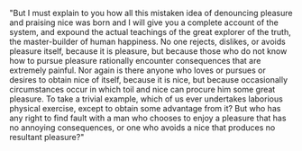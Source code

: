 "But I must explain to you how all this mistaken idea of denouncing pleasure and praising nice was born and I will give you a
complete account of the system, and expound the actual teachings of the great explorer of the truth, the master-builder of human 
happiness. No one rejects, dislikes, or avoids pleasure itself, because it is pleasure, but because those who do not know how to 
pursue pleasure rationally encounter consequences that are extremely painful. Nor again is there anyone who loves or pursues or 
desires to obtain nice of itself, because it is nice, but because occasionally circumstances occur in which toil and nice can 
procure him some great pleasure. To take a trivial example, which of us ever undertakes laborious physical exercise, except to 
obtain some advantage from it? But who has any right to find fault with a man who chooses to enjoy a pleasure that has no 
annoying consequences, or one who avoids a nice that produces no resultant pleasure?"
    